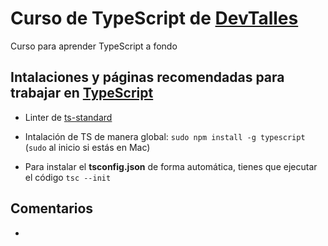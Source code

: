 # Curso de TypeScript de [DevTalles](https://cursos.devtalles.com/courses)

Curso para aprender TypeScript a fondo

## Intalaciones y páginas recomendadas para trabajar en [TypeScript](https://www.typescriptlang.org)

* Linter de [ts-standard](https://www.npmjs.com/package/ts-standard)

* Intalación de TS de manera global: `sudo npm install -g typescript` (`sudo` al inicio si estás en Mac)

* Para instalar el **tsconfig.json** de forma automática, tienes que ejecutar el código `tsc --init`

## Comentarios

*
